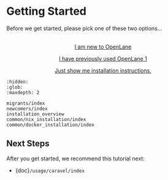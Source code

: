 # Getting Started

Before we get started, please pick one of these two options…
<br />
<br />

<div style="text-align: center;">

<p><a href="./newcomers/index.html" class="link-button">
I am new to OpenLane
</a></p>

<p><a href="./migrants/index.html" class="link-button">
I have previously used OpenLane 1
</a></p>

<p><a href="./installation_overview.html">
Just show me installation instructions.
</a></p>

</div>

```{toctree}
:hidden:
:glob:
:maxdepth: 2

migrants/index
newcomers/index
installation_overview
common/nix_installation/index
common/docker_installation/index
```

## Next Steps

After you get started, we recommend this tutorial next:

* {doc}`/usage/caravel/index`
